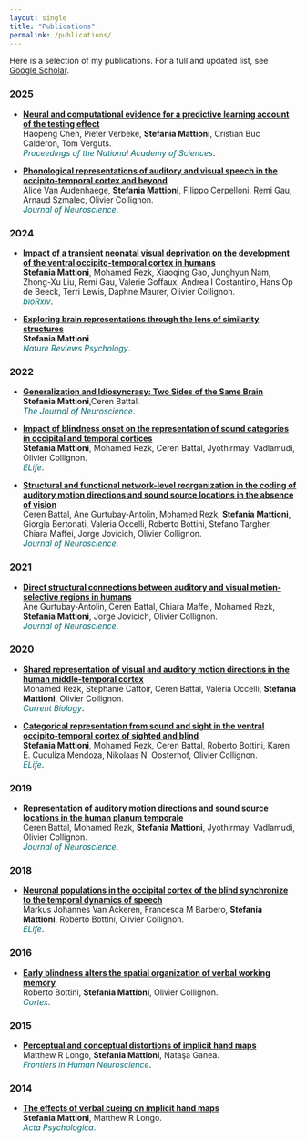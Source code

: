 ```yaml
---
layout: single
title: "Publications"
permalink: /publications/
---
```


Here is a selection of my publications. For a full and updated list, see [Google Scholar](https://scholar.google.com/citations?hl=fr&user=dD6BUzYAAAAJ&view_op=list_works&sortby=pubdate).

### 2025
- **[Neural and computational evidence for a predictive learning account of the testing effect](https://www.pnas.org/doi/abs/10.1073/pnas.2506530122)**  
Haopeng Chen, Pieter Verbeke, **Stefania Mattioni**, Cristian Buc Calderon, Tom Verguts.  
<span style="color:#006970">*Proceedings of the National Academy of Sciences*</span>.


- **[Phonological representations of auditory and visual speech in the occipito-temporal cortex and beyond](https://www.jneurosci.org/content/jneuro/45/26/e1415242025.full.pdf?casa_token=MYIIgC1dv98AAAAA:mJC_hmsF-W53NCUU5YG-t0M149ig5iabYGpRjKqMt-w2poWyJg8gszdlWGetthInb8L8GDXGmYrq9Bn4)**  
Alice Van Audenhaege, **Stefania Mattioni**, Filippo Cerpelloni, Remi Gau, Arnaud Szmalec, Olivier Collignon.  
<span style="color:#006970">*Journal of Neuroscience*</span>.

### 2024
- **[Impact of a transient neonatal visual deprivation on the development of the ventral occipito-temporal cortex in humans](https://www.biorxiv.org/content/10.1101/2024.11.30.625697v1.abstract)**  
**Stefania Mattioni**, Mohamed Rezk, Xiaoqing Gao, Junghyun Nam, Zhong-Xu Liu, Remi Gau, Valerie Goffaux, Andrea I Costantino, Hans Op de Beeck, Terri Lewis, Daphne Maurer, Olivier Collignon.  
<span style="color:#006970">*bioRxiv*</span>.

- **[Exploring brain representations through the lens of similarity structures]([https://doi.org/XXXX](https://www.nature.com/articles/s44159-024-00335-8))**  
**Stefania Mattioni**.  
<span style="color:#006970">*Nature Reviews Psychology*</span>.

### 2022
- **[Generalization and Idiosyncrasy: Two Sides of the Same Brain](https://www.jneurosci.org/content/jneuro/42/47/8755.full.pdf)**  
  **Stefania Mattioni**,Ceren Battal.  
  <span style="color:#006970">*The Journal of Neuroscience*</span>.

- **[Impact of blindness onset on the representation of sound categories in occipital and temporal cortices](https://elifesciences.org/articles/79370)**  
  **Stefania Mattioni**, Mohamed Rezk, Ceren Battal, Jyothirmayi Vadlamudi, Olivier Collignon.  
  <span style="color:#006970">*ELife*</span>.

- **[Structural and functional network-level reorganization in the coding of auditory motion directions and sound source locations in the absence of vision](https://www.jneurosci.org/content/jneuro/42/47/8755.full.pdf)**  
Ceren Battal, Ane Gurtubay-Antolin, Mohamed Rezk, **Stefania Mattioni**, Giorgia Bertonati, Valeria Occelli, Roberto Bottini, Stefano Targher, Chiara Maffei, Jorge Jovicich, Olivier Collignon.  
<span style="color:#006970">*Journal of Neuroscience*</span>.

### 2021
- **[Direct structural connections between auditory and visual motion-selective regions in humans](https://www.jneurosci.org/content/41/11/2393.abstract)**  
Ane Gurtubay-Antolin, Ceren Battal, Chiara Maffei, Mohamed Rezk, **Stefania Mattioni**, Jorge Jovicich, Olivier Collignon.  
<span style="color:#006970">*Journal of Neuroscience*</span>.
  
### 2020
- **[Shared representation of visual and auditory motion directions in the human middle-temporal cortex](https://www.cell.com/current-biology/fulltext/S0960-9822(20)30553-4)**  
Mohamed Rezk, Stephanie Cattoir, Ceren Battal, Valeria Occelli, **Stefania Mattioni**, Olivier Collignon.  
<span style="color:#006970">*Current Biology*</span>.

- **[Categorical representation from sound and sight in the ventral occipito-temporal cortex of sighted and blind](https://elifesciences.org/articles/50732)**  
**Stefania Mattioni**, Mohamed Rezk, Ceren Battal, Roberto Bottini, Karen E. Cuculiza Mendoza, Nikolaas N. Oosterhof, Olivier Collignon.  
<span style="color:#006970">*ELife*</span>.
  
### 2019
- **[Representation of auditory motion directions and sound source locations in the human planum temporale](https://www.jneurosci.org/content/39/12/2208.abstract)**  
Ceren Battal, Mohamed Rezk, **Stefania Mattioni**, Jyothirmayi Vadlamudi, Olivier Collignon.  
<span style="color:#006970">*Journal of Neuroscience*</span>.

### 2018
- **[Neuronal populations in the occipital cortex of the blind synchronize to the temporal dynamics of speech](https://elifesciences.org/articles/31640)**  
Markus Johannes Van Ackeren, Francesca M Barbero, **Stefania Mattioni**, Roberto Bottini, Olivier Collignon.  
<span style="color:#006970">*ELife*</span>.
  
### 2016
- **[Early blindness alters the spatial organization of verbal working memory](https://www.sciencedirect.com/science/article/abs/pii/S0010945216302283)**  
 Roberto Bottini, **Stefania Mattioni**, Olivier Collignon.  
<span style="color:#006970">*Cortex*</span>.

### 2015
- **[Perceptual and conceptual distortions of implicit hand maps](https://www.frontiersin.org/journals/human-neuroscience/articles/10.3389/fnhum.2015.00656/full)**  
 Matthew R Longo, **Stefania Mattioni**, Nataşa Ganea.  
<span style="color:#006970">*Frontiers in Human Neuroscience*</span>.
  
### 2014
- **[The effects of verbal cueing on implicit hand maps](https://www.sciencedirect.com/science/article/abs/pii/S0001691814002157)**  
**Stefania Mattioni**, Matthew R Longo.  
<span style="color:#006970">*Acta Psychologica*. 
